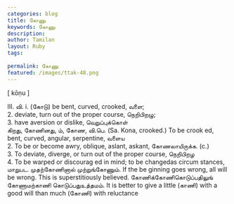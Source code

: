 ```yaml
---
categories: blog
title: கோணு
keywords: கோணு
description: 
author: Tamilan
layout: Ruby
tags: 
 
permalink: கோணு
featured: /images/ttak-48.png
---
```

  
[ kōṇu ]  
  
III. வி. i. (கோடு) be bent, curved, crooked, வளை;  
2. deviate, turn out of the proper course, நெறிபிறழு;  
3. have aversion or dislike, வெறுப்புக்கொள்  
கிறது, கோணினது, ம், கோண, வி.பெ. (Sa. Kona, crooked.) To be crook ed, bent, curved, angular, serpentine, வளைய  
2. To be or become awry, oblique, aslant, askant, கோணலாயிருக்க. (c.)  
3. To deviate, diverge, or turn out of the proper course, நெறிபிறழ  
4. To be warped or discourag ed in mind; to be changedas circum stances, மாறுபட. முதற்கோணினால் முற்றுங்கோணும். If the be ginning goes wrong, all will be wrong. This is superstitiously believed. கோணிக்கோணிகொடுப்பதிலுங் கோணாமற்காணி கொடுப்பதுஉத்தமம். It is better to give a little (காணி) with a good will than much (கோணி) with reluctance